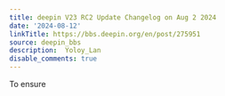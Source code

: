```yaml
---
title: deepin V23 RC2 Update Changelog on Aug 2 2024
date: '2024-08-12'
linkTitle: https://bbs.deepin.org/en/post/275951
source: deepin_bbs
description:  Yoloy_Lan 
disable_comments: true
---
```

To ensure 
